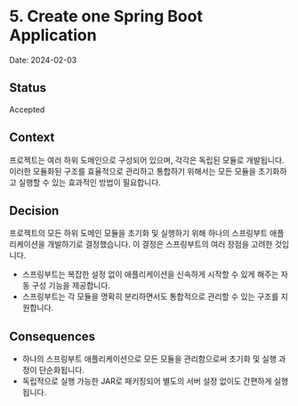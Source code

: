 # 5. Create one Spring Boot Application

Date: 2024-02-03

## Status

Accepted

## Context

프로젝트는 여러 하위 도메인으로 구성되어 있으며, 각각은 독립된 모듈로 개발됩니다. 이러한 모듈화된 구조를 효율적으로 관리하고 통합하기 위해서는 모든 모듈을 초기화하고 실행할 수 있는 효과적인 방법이 필요합니다.

## Decision

프로젝트의 모든 하위 도메인 모듈을 초기화 및 실행하기 위해 하나의 스프링부트 애플리케이션을 개발하기로 결정했습니다. 이 결정은 스프링부트의 여러 장점을 고려한 것입니다.

- 스프링부트는 복잡한 설정 없이 애플리케이션을 신속하게 시작할 수 있게 해주는 자동 구성 기능을 제공합니다.
- 스프링부트는 각 모듈을 명확히 분리하면서도 통합적으로 관리할 수 있는 구조를 지원합니다.

## Consequences

- 하나의 스프링부트 애플리케이션으로 모든 모듈을 관리함으로써 초기화 및 실행 과정이 단순화됩니다.
- 독립적으로 실행 가능한 JAR로 패키징되어 별도의 서버 설정 없이도 간편하게 실행됩니다.
